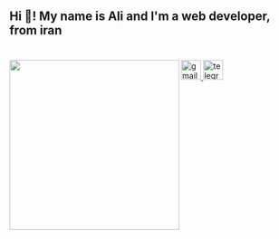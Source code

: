 <br clear="both">

<h2 align="left">Hi 👋! My name is Ali and I'm a web developer, from iran</h2>

###

<h1 align="left"></h1>

###

<img align="left" height="300" src="https://cdn.imgurl.ir/uploads/g09018_original-87a3229f1ad733eee45c04e7ad31bc78.gif"  />

###

<div align="left">
  <a href="mailto:me.alidev@gmail.com" target="_blank">
    <img src="https://img.shields.io/static/v1?message=Gmail&logo=gmail&label=&color=D14836&logoColor=white&labelColor=&style=flat" height="35" alt="gmail logo"  />
  </a>
  <a href="https://t.me/ImAliXD" target="_blank">
    <img src="https://img.shields.io/static/v1?message=Telegram&logo=telegram&label=&color=2CA5E0&logoColor=white&labelColor=&style=flat" height="35" alt="telegram logo"  />
  </a>
</div>

###
